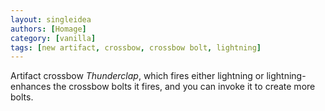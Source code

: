 ```yaml
---
layout: singleidea
authors: [Homage]
category: [vanilla]
tags: [new artifact, crossbow, crossbow bolt, lightning]
---
```

Artifact crossbow *Thunderclap*, which fires either lightning or
lightning-enhances the crossbow bolts it fires, and you can invoke it to create
more bolts.
